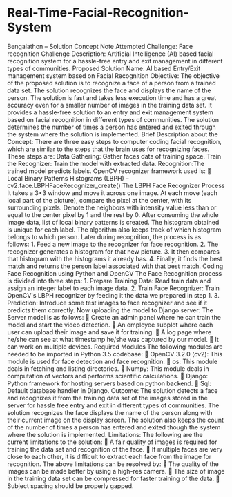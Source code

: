 # Real-Time-Facial-Recognition-System
Bengalathon – Solution Concept Note
Attempted Challenge:
Face recognition
Challenge Description:
Artificial Intelligence (AI) based facial recognition system for a hassle-free entry and exit management in different types of communities.
Proposed Solution Name:
AI based Entry/Exit management system based on Facial Recognition
Objective:
The objective of the proposed solution is to recognize a face of a person from a trained data set. The solution recognizes the face and displays the name of the person.
The solution is fast and takes less execution time and has a great accuracy even for a smaller number of images in the training data set. It provides a hassle-free solution to an entry and exit management system based on facial recognition in different types of communities.
The solution determines the number of times a person has entered and exited through the system where the solution is implemented.
Brief Description about the Concept:
There are three easy steps to computer coding facial recognition, which are similar to the steps that the brain uses for recognizing faces. These steps are:
Data Gathering: Gather faces data of training space.
Train the Recognizer: Train the model with extracted data.
Recognition:The trained model predicts labels.
OpenCV recognizer framework used is:  Local Binary Patterns Histograms (LBPH) – cv2.face.LBPHFaceRecognizer_create()
The LBPH Face Recognizer Process It takes a 3×3 window and move it across one image. At each move (each local part of the picture), compare the pixel at the center, with its surrounding pixels. Denote the neighbors with intensity value less than or equal to the center pixel by 1 and the rest by 0. After consuming the whole image data, list of local binary patterns is created. The histogram obtained is unique for each label. The algorithm also keeps track of which histogram belongs to which person. Later during recognition, the process is as follows: 1. Feed a new image to the recognizer for face recognition. 2. The recognizer generates a histogram for that new picture. 3. It then compares that histogram with the histograms it already has. 4. Finally, it finds the best match and returns the person label associated with that best match.
Coding Face Recognition using Python and OpenCV The Face Recognition process is divided into three steps: 1. Prepare Training Data: Read train data and assign an integer label to each image data. 2. Train Face Recognizer: Train OpenCV's LBPH recognizer by feeding it the data we prepared in step 1. 3. Prediction: Introduce some test images to face recognizer and see if it predicts them correctly. Now uploading the model to Django server:
The Server model is as follows:  Create an admin panel where he can train the model and start the video detection.  An employee subplot where each user can upload their image and save it for training.  A log page where he/she can see at what timestamp he/she was captured by our model.  It can work on multiple devices. Required Modules The following modules are needed to be imported in Python 3.5 codebase:  OpenCV 3.2.0 (cv2): This module is used for face detection and face recognition.  os: This module deals in fetching and listing directories.  Numpy: This module deals in computation of vectors and performs scientific calculations.  Django: Python framework for hosting servers based on python backend.  Sql: Default database handler in Django.
Outcome:
The solution detects a face and recognizes it from the training data set of the images stored in the server for hassle free entry and exit in different types of communities. The solution recognizes the face displays the name of the person along with their current image on the display screen. The solution also keeps the count of the number of times a person has entered and exited though the system where the solution is implemented.
Limitations:
The following are the current limitations to the solution:
 A fair quality of images is required for training the data set and recognition of the face.
 If multiple faces are very close to each other, it is difficult to extract each face from the image for recognition.
The above limitations can be resolved by:
 The quality of the images can be made better by using a high-res camera.
 The size of image in the training data set can be compressed for faster training of the data.
 Subject spacing should be properly gapped.

